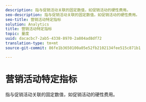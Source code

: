```yaml
---
description: 指与促销活动关联的固定数值，如促销活动的硬性费用。
seo-description: 指与促销活动关联的固定数值，如促销活动的硬性费用。
seo-title: 营销活动特定指标
solution: Analytics
title: 营销活动特定指标
topic: 量度
uuid: dacacbc7-2ab5-4338-8970-2a804ad8df72
translation-type: tm+mt
source-git-commit: 86fe1b3650100a05e52fb2102134fee515c871b1

---
```



# 营销活动特定指标

指与促销活动关联的固定数值，如促销活动的硬性费用。

